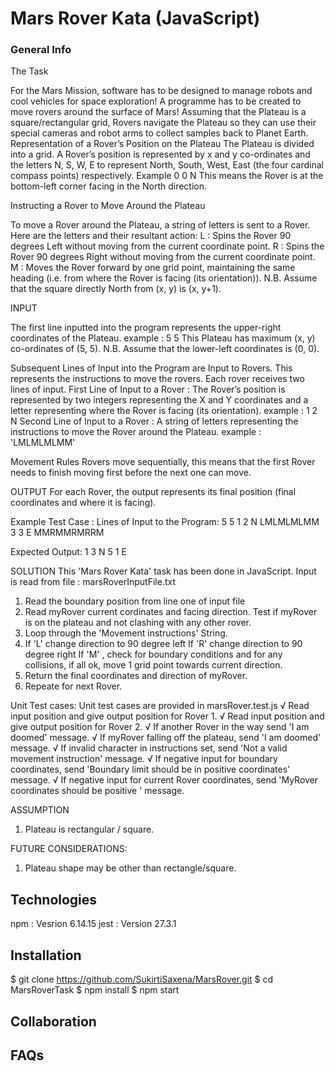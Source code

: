 #  Mars Rover Kata (JavaScript)

### General Info
The Task

For the Mars Mission, software has to be designed to manage robots and cool vehicles for space exploration! A programme has to be created to move rovers around the surface of Mars! Assuming that the Plateau is a square/rectangular grid, Rovers navigate the Plateau so they can use their special cameras and robot arms to collect samples back to Planet Earth.
Representation of a Rover’s Position on the Plateau
The Plateau is divided into a grid. A Rover’s position is represented by x and y co-ordinates and the letters N, S, W, E to represent North,
South, West, East (the four cardinal compass points) respectively.
Example
0 0 N
This means the Rover is at the bottom-left corner facing in the North direction.

Instructing a Rover to Move Around the Plateau

To move a Rover around the Plateau, a string of letters is sent to a Rover.
Here are the letters and their resultant action:
L  : Spins the Rover 90 degrees Left without moving from the current coordinate point.
R  : Spins the Rover 90 degrees Right without moving from the current coordinate point.
M  : Moves the Rover forward by one grid point, maintaining the same heading (i.e. from where the Rover is facing (its orientation)).
N.B. Assume that the square directly North from (x, y) is (x, y+1).


INPUT

The first line inputted into the program represents the upper-right coordinates of the Plateau.
example : 
5 5
This Plateau has maximum (x, y) co-ordinates of (5, 5).
N.B. Assume that the lower-left coordinates is (0, 0).

Subsequent Lines of Input into the Program are Input to Rovers. This represents the instructions to move the rovers.
Each rover receives two lines of input. 
First Line of Input to a Rover : The Rover’s position is represented by two integers representing the X and Y coordinates and a letter representing where the Rover is facing (its
orientation). example : 1 2 N
Second Line of Input to a Rover : A string of letters representing the instructions to move the Rover around the Plateau. example : 'LMLMLMLMM'

Movement Rules
Rovers move sequentially, this means that the first Rover needs to finish moving first before the next one can move.


OUTPUT
For each Rover, the output represents its final position (final coordinates and where it is facing).

Example Test Case :
Lines of Input to the Program:
5 5
1 2 N
LMLMLMLMM
3 3 E
MMRMMRMRRM

Expected Output:
1 3 N
5 1 E


SOLUTION
This 'Mars Rover Kata' task has been done in JavaScript.
Input is read from file : marsRoverInputFile.txt

1. Read the boundary position from line one of input file
2. Read myRover current cordinates and facing direction. Test if myRover is on the plateau and not clashing with any other rover.
3. Loop through the 'Movement instructions' String.
4. If 'L' change direction to 90 degree left
   If 'R' change direction to 90 degree right
   If 'M' , check for boundary conditions and for any collisions, if all ok, move 1 grid point towards current direction.
5. Return the final coordinates and direction of myRover.
6. Repeate for next Rover.

Unit Test cases:
Unit test cases are provided in marsRover.test.js
    √ Read input position and give output position for Rover 1.
    √ Read input position and give output position for Rover 2.
    √ If another Rover in the way send 'I am doomed' message.
    √ If  myRover falling off the plateau, send 'I am doomed' message.
    √ If invalid character in instructions set, send 'Not a valid movement instruction' message.
    √ If  negative input for boundary coordinates, send 'Boundary limit should be in positive coordinates' message.
    √ If  negative input for current Rover coordinates, send 'MyRover coordinates should be positive ' message.

ASSUMPTION
1. Plateau is rectangular / square.

FUTURE CONSIDERATIONS:
1. Plateau shape may be other than rectangle/square.

## Technologies
npm  : Vesrion 6.14.15
jest : Version 27.3.1


## Installation
$ git clone https://github.com/SukirtiSaxena/MarsRover.git
$ cd MarsRoverTask
$ npm install
$ npm start


## Collaboration


## FAQs